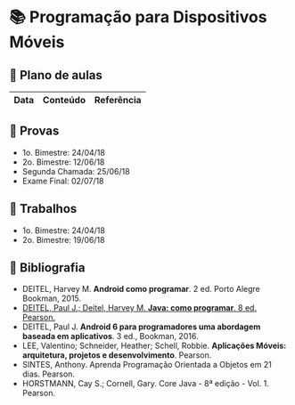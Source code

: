 # :books: Programação para Dispositivos Móveis

## :closed_book: Plano de aulas

| **Data** | **Conteúdo**                                                                     | **Referência**  |
|----------|----------------------------------------------------------------------------------|-----------------|


## :green_book: Provas

- 1o. Bimestre: 24/04/18 
- 2o. Bimestre: 12/06/18
- Segunda Chamada: 25/06/18
- Exame Final: 02/07/18

## :blue_book: Trabalhos

- 1o. Bimestre: 24/04/18
- 2o. Bimestre: 19/06/18

## :orange_book: Bibliografia

- DEITEL, Harvey M. **Android como programar**. 2 ed. Porto Alegre Bookman, 2015.
- [DEITEL, Paul J.; Deitel, Harvey M. **Java: como programar**. 8 ed. Pearson.](http://utp.bv3.digitalpages.com.br/users/publications/9788543004792/)
- DEITEL, Paul J. **Android 6 para programadores uma abordagem baseada em aplicativos**. 3 ed., Bookman, 2016.
- LEE, Valentino; Schneider, Heather; Schell, Robbie. **Aplicações Móveis: arquitetura, projetos e desenvolvimento**. Pearson. 
- SINTES, Anthony. Aprenda Programação Orientada a Objetos em 21 dias. Pearson.
- HORSTMANN, Cay S.; Cornell, Gary. Core Java - 8ª edição - Vol. 1. Pearson.
